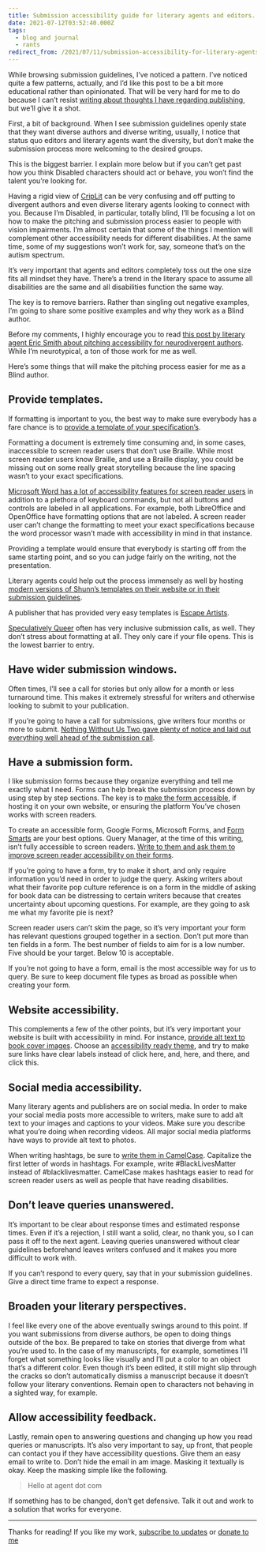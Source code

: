 ```yaml
---
title: Submission accessibility guide for literary agents and editors.
date: 2021-07-12T03:52:40.000Z
tags:
  - blog and journal
  - rants
redirect_from: /2021/07/11/submission-accessibility-for-literary-agents-and-editors
---
```


While browsing submission guidelines, I’ve noticed a pattern. I’ve noticed quite a few patterns, actually, and I’d like this post to be a bit more educational rather than opinionated. That will be very hard for me to do because I can’t resist [writing about thoughts I have regarding publishing](/posts/tags/random-thoughts), but we’ll give it a shot.

First, a bit of background. When I see submission guidelines openly state that they want diverse authors and diverse writing, usually, I notice that status quo editors and literary agents want the diversity, but don’t make the submission process more welcoming to the desired groups.

This is the biggest barrier. I explain more below but if you can’t get past how you think Disabled characters should act or behave, you won’t find the talent you’re looking for.

Having a rigid view of [CripLit](https://disabilityvisibilityproject.com/tag/crip-lit/) can be very confusing and off putting to divergent authors and even diverse literary agents looking to connect with you. Because I’m Disabled, in particular, totally blind, I’ll be focusing a lot on how to make the pitching and submission process easier to people with vision impairments. I’m almost certain that some of the things I mention will complement other accessibility needs for different disabilities. At the same time, some of my suggestions won’t work for, say, someone that’s on the autism spectrum.

It’s very important that agents and editors completely toss out the one size fits all mindset they have. There’s a trend in the literary space to assume all disabilities are the same and all disabilities function the same way.

The key is to remove barriers. Rather than singling out negative examples, I’m going to share some positive examples and why they work as a Blind author.

Before my comments, I highly encourage you to read [this post by literary agent Eric Smith about pitching accessibility for neurodivergent authors](https://www.ericsmithrocks.com/blog/2021/3/17/barriers-in-querying-amp-pitching-for-neurodivergent-writers). While I’m neurotypical, a ton of those work for me as well.

Here’s some things that will make the pitching process easier for me as a Blind author.

## Provide templates.

If formatting is important to you, the best way to make sure everybody has a fare chance is to [provide a template of your specification’s](https://support.microsoft.com/en-us/topic/create-a-template-86a1d089-5ae2-4d53-9042-1191bce57deb).

Formatting a document is extremely time consuming and, in some cases, inaccessible to screen reader users that don’t use Braille. While most screen reader users know Braille, and use a Braille display, you could be missing out on some really great storytelling because the line spacing wasn’t to your exact specifications.

[Microsoft Word has a lot of accessibility features for screen reader users](https://support.microsoft.com/en-us/office/1214ff89-57ea-42f9-af3e-f40151effea7) in addition to a plethora of keyboard commands, but not all buttons and controls are labeled in all applications. For example, both LibreOffice and OpenOffice have formatting options that are not labeled. A screen reader user can’t change the formatting to meet your exact specifications because the word processor wasn’t made with accessibility in mind in that instance.

Providing a template would ensure that everybody is starting off from the same starting point, and so you can judge fairly on the writing, not the presentation.

Literary agents could help out the process immensely as well by hosting [modern versions of Shunn’s templates on their website or in their submission guidelines](https://www.shunn.net/format/templates.html).

A publisher that has provided very easy templates is [Escape Artists](https://escapepod.org/guidelines/short-fiction/).

[Speculatively Queer](https://www.speculativelyqueer.com/pages/opportunities) often has very inclusive submission calls, as well. They don’t stress about formatting at all. They only care if your file opens. This is the lowest barrier to entry.

## Have wider submission windows.

Often times, I’ll see a call for stories but only allow for a month or less turnaround time. This makes it extremely stressful for writers and otherwise looking to submit to your publication.

If you’re going to have a call for submissions, give writers four months or more to submit. [Nothing Without Us Two gave plenty of notice and laid out everything well ahead of the submission call](https://nothingwithoutusanthology.wordpress.com/submission-guidelines/).

## Have a submission form.

I like submission forms because they organize everything and tell me exactly what I need. Forms can help break the submission process down by using step by step sections. The key is to [make the form accessible](https://webaim.org/techniques/forms/), if hosting it on your own website, or ensuring the platform You’ve chosen works with screen readers.

To create an accessible form, Google Forms, Microsoft Forms, and [Form Smarts](https://formsmarts.com/accessible-forms) are your best options. Query Manager, at the time of this writing, isn’t fully accessible to screen readers. [Write to them and ask them to improve screen reader accessibility on their forms](https://querymanager.com/contact.php).

If you’re going to have a form, try to make it short, and only require information you’d need in order to judge the query. Asking writers about what their favorite pop culture reference is on a form in the middle of asking for book data can be distressing to certain writers because that creates uncertainty about upcoming questions. For example, are they going to ask me what my favorite pie is next?

Screen reader users can’t skim the page, so it’s very important your form has relevant questions grouped together in a section. Don’t put more than ten fields in a form. The best number of fields to aim for is a low number. Five should be your target. Below 10 is acceptable.

If you’re not going to have a form, email is the most accessible way for us to query. Be sure to keep document file types as broad as possible when creating your form.

## Website accessibility.

This complements a few of the other points, but it’s very important your website is built with accessibility in mind. For instance, [provide alt text to book cover images](https://make.wordpress.org/accessibility/handbook/content/alternative-text-for-images/). Choose an [accessibility ready theme](https://wordpress.org/themes/tags/accessibility-ready/), and try to make sure links have clear labels instead of click here, and, here, and there, and click this.

## Social media accessibility.

Many literary agents and publishers are on social media. In order to make your social media posts more accessible to writers, make sure to add alt text to your images and captions to your videos. Make sure you describe what you’re doing when recording videos. All major social media platforms have ways to provide alt text to photos.

When writing hashtags, be sure to [write them in CamelCase](https://www.rnib.org.uk/rnibconnect/technology/making-your-social-media-accessible). Capitalize the first letter of words in hashtags. For example, write #BlackLivesMatter instead of #blacklivesmatter. CamelCase makes hashtags easier to read for screen reader users as well as people that have reading disabilities.

## Don’t leave queries unanswered.

It’s important to be clear about response times and estimated response times. Even if it’s a rejection, I still want a solid, clear, no thank you, so I can pass it off to the next agent. Leaving queries unanswered without clear guidelines beforehand leaves writers confused and it makes you more difficult to work with.

If you can’t respond to every query, say that in your submission guidelines. Give a direct time frame to expect a response.

## Broaden your literary perspectives.

I feel like every one of the above eventually swings around to this point. If you want submissions from diverse authors, be open to doing things outside of the box. Be prepared to take on stories that diverge from what you’re used to. In the case of my manuscripts, for example, sometimes I’ll forget what something looks like visually and I’ll put a color to an object that’s a different color. Even though it’s been edited, it still might slip through the cracks so don’t automatically dismiss a manuscript because it doesn’t follow your literary conventions. Remain open to characters not behaving in a sighted way, for example.

## Allow accessibility feedback.

Lastly, remain open to answering questions and changing up how you read queries or manuscripts. It’s also very important to say, up front, that people can contact you if they have accessibility questions. Give them an easy email to write to. Don’t hide the email in am image. Masking it textually is okay. Keep the masking simple like the following.

> Hello at agent dot com

If something has to be changed, don’t get defensive. Talk it out and work to a solution that works for everyone.

---

Thanks for reading! If you like my work, [subscribe to updates](/follow) or [donate to me](/support)
